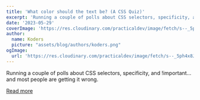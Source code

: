 ```yaml
---
title: 'What color should the text be? (A CSS Quiz)'
excerpt: 'Running a couple of polls about CSS selectors, specificity, and !important... and most people are getting it wrong.'
date: '2023-05-29'
coverImage: 'https://res.cloudinary.com/practicaldev/image/fetch/s--_5ph4x8J--/c_imagga_scale,f_auto,fl_progressive,h_420,q_auto,w_1000/https://dev-to-uploads.s3.amazonaws.com/uploads/articles/tnmtzz16bc2r7gxuh6g4.png'
author:
  name: Koders
  picture: "assets/blog/authors/koders.png"
ogImage:
  url: 'https://res.cloudinary.com/practicaldev/image/fetch/s--_5ph4x8J--/c_imagga_scale,f_auto,fl_progressive,h_420,q_auto,w_1000/https://dev-to-uploads.s3.amazonaws.com/uploads/articles/tnmtzz16bc2r7gxuh6g4.png'
---
```


Running a couple of polls about CSS selectors, specificity, and !important... and most people are getting it wrong.

[Read more](https://dev.to/alvaromontoro/what-color-should-the-text-be-a-css-quiz-2kam)
